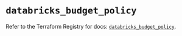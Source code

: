 # `databricks_budget_policy`

Refer to the Terraform Registry for docs: [`databricks_budget_policy`](https://registry.terraform.io/providers/databricks/databricks/1.77.0/docs/resources/budget_policy).
